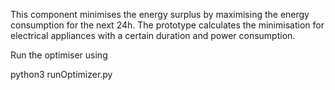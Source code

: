 This component minimises the energy surplus by maximising the energy consumption for the next 24h. The prototype calculates the minimisation for electrical appliances with a certain duration and power consumption.

Run the optimiser using 

python3 runOptimizer.py